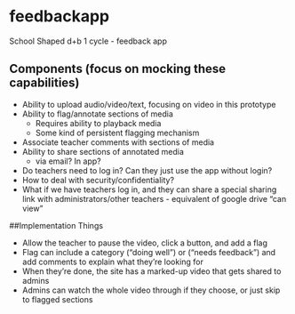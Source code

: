 # feedbackapp
School Shaped d+b 1 cycle - feedback app

## Components (focus on mocking these capabilities)
* Ability to upload audio/video/text, focusing on video in this prototype
* Ability to flag/annotate sections of media
  * Requires ability to playback media
  * Some kind of persistent flagging mechanism
* Associate teacher comments with sections of media
* Ability to share sections of annotated media 
  * via email? In app?
* Do teachers need to log in?  Can they just use the app without login?
* How to deal with security/confidentiality?
* What if we have teachers log in, and they can share a special sharing link with administrators/other teachers - equivalent of google drive “can view”

##Implementation Things
* Allow the teacher to pause the video, click a button, and add a flag
* Flag can include a category (“doing well”) or (“needs feedback”) and add comments to explain what they’re looking for
* When they’re done, the site has a marked-up video that gets shared to admins
* Admins can watch the whole video through if they choose, or just skip to flagged sections



